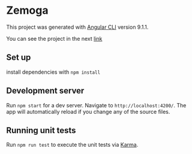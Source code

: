 # Zemoga

This project was generated with [Angular CLI](https://github.com/angular/angular-cli) version 9.1.1.

You can see the project in the next [link](https://cocky-banach-812856.netlify.app/)

## Set up

install dependencies with `npm install`

## Development server

Run `npm start` for a dev server. Navigate to `http://localhost:4200/`. The app will automatically reload if you change any of the source files.

## Running unit tests

Run `npm run test` to execute the unit tests via [Karma](https://karma-runner.github.io).

